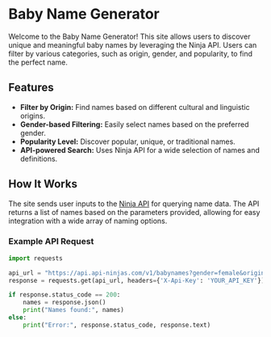 # Baby Name Generator

Welcome to the Baby Name Generator! This site allows users to discover unique and meaningful baby names by leveraging the Ninja API. Users can filter by various categories, such as origin, gender, and popularity, to find the perfect name.

## Features

- **Filter by Origin:** Find names based on different cultural and linguistic origins.
- **Gender-based Filtering:** Easily select names based on the preferred gender.
- **Popularity Level:** Discover popular, unique, or traditional names.
- **API-powered Search:** Uses Ninja API for a wide selection of names and definitions.
  
## How It Works

The site sends user inputs to the [Ninja API](https://api-ninjas.com/api) for querying name data. The API returns a list of names based on the parameters provided, allowing for easy integration with a wide array of naming options.

### Example API Request

```python
import requests

api_url = "https://api.api-ninjas.com/v1/babynames?gender=female&origin=latin"
response = requests.get(api_url, headers={'X-Api-Key': 'YOUR_API_KEY'})

if response.status_code == 200:
    names = response.json()
    print("Names found:", names)
else:
    print("Error:", response.status_code, response.text)

